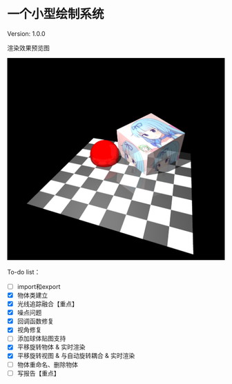 <!--
 * @Author: Wh_Xcjm
 * @Date: 2025-01-04 14:19:44
 * @LastEditor: Wh_Xcjm
 * @LastEditTime: 2025-01-12 15:25:39
 * @FilePath: \大作业\README.md
 * @Description: 
 * 
 * Copyright (c) 2025 by WhXcjm, All Rights Reserved. 
 * Github: https://github.com/WhXcjm
-->


# 一个小型绘制系统

Version: 1.0.0

渲染效果预览图

![效果预览图](assets/preview1.png)

To-do list：

- [ ] import和export
- [x] 物体类建立
- [x] 光线追踪融合【重点】
- [x] 噪点问题
- [x] 回调函数修复
- [x] 视角修复
- [ ] 添加球体贴图支持
- [x] 平移旋转物体 & 实时渲染
- [x] 平移旋转视图 & 与自动旋转耦合 & 实时渲染
- [ ] 物体重命名、删除物体
- [ ] 写报告【重点】